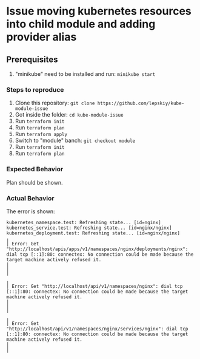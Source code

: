 # Issue moving kubernetes resources into child module and adding provider alias


## Prerequisites

1. "minikube" need to be installed and run: `minikube start`

### Steps to reproduce

1. Clone this repository: `git clone https://github.com/lepskiy/kube-module-issue`
1. Got inside the folder: `cd kube-module-issue`
1. Run `terraform init`
1. Run `terraform plan`
1. Run `terraform apply`
1. Switch to "module" banch: `git checkout module`
1. Run `terraform init`
1. Run `terraform plan`

### Expected Behavior
Plan should be shown.

### Actual Behavior
The error is shown:
```
kubernetes_namespace.test: Refreshing state... [id=nginx]
kubernetes_service.test: Refreshing state... [id=nginx/nginx]
kubernetes_deployment.test: Refreshing state... [id=nginx/nginx]
╷
│ Error: Get "http://localhost/apis/apps/v1/namespaces/nginx/deployments/nginx": dial tcp [::1]:80: connectex: No connection could be made because the target machine actively refused it.
│
│
╵
╷
│ Error: Get "http://localhost/api/v1/namespaces/nginx": dial tcp [::1]:80: connectex: No connection could be made because the target machine actively refused it.
│
│
╵
╷
│ Error: Get "http://localhost/api/v1/namespaces/nginx/services/nginx": dial tcp [::1]:80: connectex: No connection could be made because the target machine actively refused it.
│
│
```
